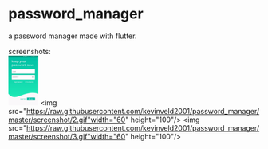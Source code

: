 # password_manager

a password manager made with flutter.

screenshots:<br>
<img src="https://raw.githubusercontent.com/kevinveld2001/password_manager/master/screenshot/1.gif" width="60" height="100"/>
<img src="https://raw.githubusercontent.com/kevinveld2001/password_manager/master/screenshot/2.gif"width="60" height="100"/>
<img src="https://raw.githubusercontent.com/kevinveld2001/password_manager/master/screenshot/3.gif"width="60" height="100"/>
